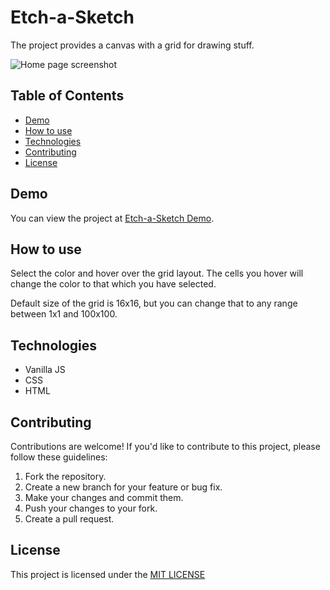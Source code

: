 # Etch-a-Sketch

The project provides a canvas with a grid for drawing stuff.

![Home page screenshot](demo.png)

## Table of Contents

- [Demo](#demo)
- [How to use](#how-to-use)
- [Technologies](#technologies)
- [Contributing](#contributing)
- [License](#license)

## Demo

You can view the project at [Etch-a-Sketch Demo](https://sevleo.github.io/TOP-EtchASketch/).

## How to use

Select the color and hover over the grid layout. The cells you hover will change the color to that which you have selected.

Default size of the grid is 16x16, but you can change that to any range between 1x1 and 100x100.

## Technologies

- Vanilla JS
- CSS
- HTML

## Contributing

Contributions are welcome! If you'd like to contribute to this project, please follow these guidelines:

1.  Fork the repository.
2.  Create a new branch for your feature or bug fix.
3.  Make your changes and commit them.
4.  Push your changes to your fork.
5.  Create a pull request.

## License

This project is licensed under the [MIT LICENSE](./LICENSE)
